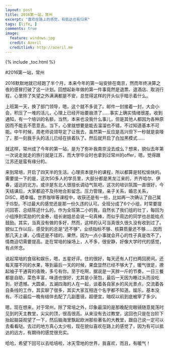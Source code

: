 ```yaml
---
layout: post
title: 2016第一站，常州
excerpt: "喜欢在路上的感觉，有抵达也有归来"
tags: [life, ]
comments: true
image:
  feature: windows.jpg
  credit: Azeril
  creditlink: http://azeril.me
---
```


{% include _toc.html %}

#2016第一站，常州

2016默默地就已经跑了半个月，本来今年的第一站安排在南京，然而年终决算之夜的感冒打破了这一计划。回想起新年做的第一件事竟然是退票、退酒店、取消行程，心里除了失望之外满满都是不安，总觉得这样的开头似乎暗示着什么。

上班第一天，换了部门领导，嗯，这个就不多说了。邮件一封接着一封，大会小会，积压了一堆的活儿，心理上已经开始要崩溃了……事实上确实情绪很差。收到通知，有一个培训的名额，当然，本来也没我什么事儿，但是其他人都因为各种原因而不能去不愿意去。当下，心里就想要是能去溜溜也不错，不过知道基本不可能。中午时候，周老师说领导定了让我去，虽然第一反应是高兴但下一秒就是哀嚎了，那一刻我手头的活儿已经在排着队了。然后就开启了白加黑模式……

就这样，常州成了今年的第一站，是为了弥补我南京没去成么？想来，貌似去年第一次说走就走的旅行就是江苏，而大学毕业时也拿到过常州的offer，嗯，觉得跟江苏还是蛮有缘分的。

来到常培，开启了四天半的生活。心理资本提升的课程，所以都算是轻松愉快的。需要提一下的是，这次50多人的学员里，大部分都是黑龙江来的，齐齐哈尔、伊春，遥远的北方。或许是东北人很擅长调动气氛吧，这次的培训氛围一直很好，今天结课后，大家都迫不及待地合影留念。压力管理，亲子关系，婚恋关系，DISC，晒幸福，世界咖啡等课程中，收获还是有一些，比如再一次确认了自己属于IS型。不过最大的感觉还是那一份久违的认可。全班分成了6个小组，时常要提问回答、总结陈述什么的，作为全班第二小的我，自然长了我们组的壮丁，每回为小组挣到奖励的代金券，组长谢姐总会说一句真棒，而似乎周边的同学也总能给点鼓励。其实，当真没有做的多好，然而，这样的认可当真很久很久没有收到过了。貌似工作以后，感受到的总是“还不够”，业绩指标不够、核算质量还不够……因而那几天上课，心情还是不错的。果然，因为一点小事就会开心的性子真是改不了，情商迫切需要提高。走在常培的操场上，人不多，很安静，好像大学时代的感觉，有点怀念。

说起常培的食宿和娱乐，嗯，五星好评。住的很好，每天还有人打扫两回房间，还每天摆不同的水果，等到最后一天的时候，果盘显然已经不够大了，暖气很足，撩起袖子干通宵的夜晚，多亏有你。至于吃啊，据说是一天胖一斤的节奏，一日三餐都是自助，菜色丰富，味道也很好，尤其是小笼包，最后一天因为睡过头而没吃到，好遗憾。大圆桌，五湖四海的人在一起，谈着各自家乡的风光景点，交流着各自条线的工作，其实聊了很多，其实大家互相连个名字都不知道。娱乐，基本没有。不过最后一晚有结伴去配了几副墨镜，超便宜，暗叹以前到底被宰了多少。

嗯，现在想来，对于常州，除了常培之外，印象最深的是那晚配完眼镜随意晃荡时见到的天主教堂，尖尖的顶，很高很高。从来没有去过教堂，这回也只是在台阶下抬起脑袋观望了一下，然后脑海里飘起欧洲那些著名的大教堂，跟自己说一定可以去看看哒。去过的地方真心太少啦，现在貌似喜欢在路上的感觉了，因为有可以抵达的远方，有期待的感觉很充实。

哈哈，希望下回可以去哈培啦，冰天雪地的世界，我喜欢，而且，有暖气！
